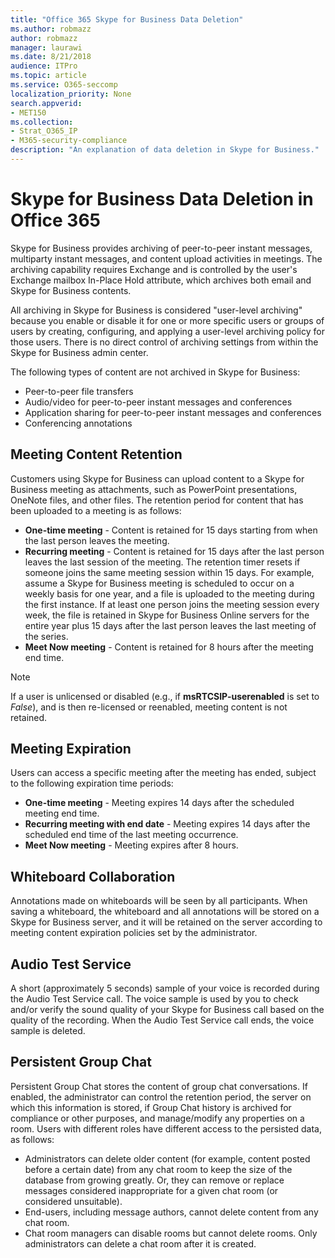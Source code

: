 ```yaml
---
title: "Office 365 Skype for Business Data Deletion"
ms.author: robmazz
author: robmazz
manager: laurawi
ms.date: 8/21/2018
audience: ITPro
ms.topic: article
ms.service: O365-seccomp
localization_priority: None
search.appverid:
- MET150
ms.collection:
- Strat_O365_IP
- M365-security-compliance
description: "An explanation of data deletion in Skype for Business."
---
```


# Skype for Business Data Deletion in Office 365

Skype for Business provides archiving of peer-to-peer instant messages, multiparty instant messages, and content upload activities in meetings. The archiving capability requires Exchange and is controlled by the user's Exchange mailbox In-Place Hold attribute, which archives both email and Skype for Business contents.

All archiving in Skype for Business is considered "user-level archiving" because you enable or disable it for one or more specific users or groups of users by creating, configuring, and applying a user-level archiving policy for those users. There is no direct control of archiving settings from within the Skype for Business admin center.

The following types of content are not archived in Skype for Business: 
- Peer-to-peer file transfers
- Audio/video for peer-to-peer instant messages and conferences
- Application sharing for peer-to-peer instant messages and conferences
- Conferencing annotations 

## Meeting Content Retention
Customers using Skype for Business can upload content to a Skype for Business meeting as attachments, such as PowerPoint presentations, OneNote files, and other files. The retention period for content that has been uploaded to a meeting is as follows:
- **One-time meeting** - Content is retained for 15 days starting from when the last person leaves the meeting.
- **Recurring meeting** - Content is retained for 15 days after the last person leaves the last session of the meeting. The retention timer resets if someone joins the same meeting session within 15 days. For example, assume a Skype for Business meeting is scheduled to occur on a weekly basis for one year, and a file is uploaded to the meeting during the first instance. If at least one person joins the meeting session every week, the file is retained in Skype for Business Online servers for the entire year plus 15 days after the last person leaves the last meeting of the series.
- **Meet Now meeting** - Content is retained for 8 hours after the meeting end time.

> [!NOTE]
> If a user is unlicensed or disabled (e.g., if **msRTCSIP-userenabled** is set to *False*), and is then re-licensed or reenabled, meeting content is not retained.

## Meeting Expiration
Users can access a specific meeting after the meeting has ended, subject to the following expiration time periods:
- **One-time meeting** - Meeting expires 14 days after the scheduled meeting end time.
- **Recurring meeting with end date** - Meeting expires 14 days after the scheduled end time of the last meeting occurrence.
- **Meet Now meeting** - Meeting expires after 8 hours.

## Whiteboard Collaboration
Annotations made on whiteboards will be seen by all participants. When saving a whiteboard, the whiteboard and all annotations will be stored on a Skype for Business server, and it will be retained on the server according to meeting content expiration policies set by the administrator.

## Audio Test Service
A short (approximately 5 seconds) sample of your voice is recorded during the Audio Test Service call. The voice sample is used by you to check and/or verify the sound quality of your Skype for Business call based on the quality of the recording. When the Audio Test Service call ends, the voice sample is deleted.

## Persistent Group Chat
Persistent Group Chat stores the content of group chat conversations. If enabled, the administrator can control the retention period, the server on which this information is stored, if Group Chat history is archived for compliance or other purposes, and manage/modify any properties on a room. Users with different roles have different access to the persisted data, as follows:
- Administrators can delete older content (for example, content posted before a certain date) from any chat room to keep the size of the database from growing greatly. Or, they can remove or replace messages considered inappropriate for a given chat room (or considered unsuitable).
- End-users, including message authors, cannot delete content from any chat room.
- Chat room managers can disable rooms but cannot delete rooms. Only administrators can delete a chat room after it is created.